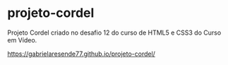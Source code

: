 # projeto-cordel
Projeto Cordel criado no desafio 12 do curso de HTML5 e CSS3 do Curso em Vídeo.

https://gabrielaresende77.github.io/projeto-cordel/
